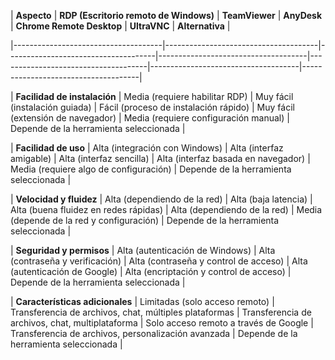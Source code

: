 | **Aspecto**                         | **RDP (Escritorio remoto de Windows)** | **TeamViewer**                      | **AnyDesk**                         | **Chrome Remote Desktop**           | **UltraVNC**                        | **Alternativa**                     |

|-------------------------------------|--------------------------------------|-------------------------------------|-------------------------------------|-------------------------------------|-------------------------------------|-------------------------------------|

| **Facilidad de instalación**        | Media (requiere habilitar RDP)      | Muy fácil (instalación guiada)      | Fácil (proceso de instalación rápido) | Muy fácil (extensión de navegador)  | Media (requiere configuración manual) | Depende de la herramienta seleccionada |

| **Facilidad de uso**                | Alta (integración con Windows)      | Alta (interfaz amigable)            | Alta (interfaz sencilla)            | Alta (interfaz basada en navegador) | Media (requiere algo de configuración) | Depende de la herramienta seleccionada |

| **Velocidad y fluidez**             | Alta (dependiendo de la red)        | Alta (baja latencia)                | Alta (buena fluidez en redes rápidas) | Alta (dependiendo de la red)        | Media (depende de la red y configuración) | Depende de la herramienta seleccionada |

| **Seguridad y permisos**            | Alta (autenticación de Windows)      | Alta (contraseña y verificación)    | Alta (contraseña y control de acceso) | Alta (autenticación de Google)      | Alta (encriptación y control de acceso) | Depende de la herramienta seleccionada |

| **Características adicionales**     | Limitadas (solo acceso remoto)      | Transferencia de archivos, chat, múltiples plataformas | Transferencia de archivos, chat, multiplataforma | Solo acceso remoto a través de Google | Transferencia de archivos, personalización avanzada | Depende de la herramienta seleccionada |

